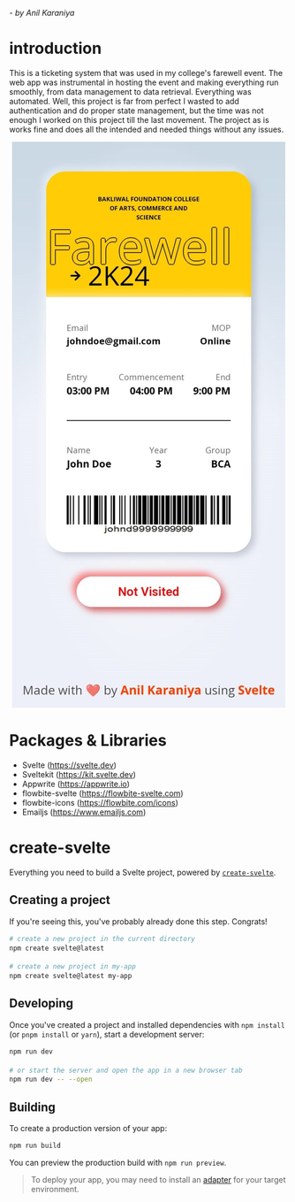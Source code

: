 _- by Anil Karaniya_
<br>

# introduction

This is a ticketing system that was used in my college's farewell event. The web app was instrumental in hosting the event and making everything run smoothly, from data management to data retrieval. Everything was automated.
Well, this project is far from perfect I wasted to add authentication and do proper state management, but the time was not enough I worked on this project till the last movement. The project as is works fine and does all the intended and needed things without any issues.

<p align="center">
  <img src="https://github.com/anilkaraniya/ticketing-system/blob/main/assets/ticket-screenshot.jpg">
</p>

# Packages & Libraries

- Svelte (https://svelte.dev)
- Sveltekit (https://kit.svelte.dev)
- Appwrite (https://appwrite.io)
- flowbite-svelte (https://flowbite-svelte.com)
- flowbite-icons (https://flowbite.com/icons)
- Emailjs (https://www.emailjs.com)

# create-svelte

Everything you need to build a Svelte project, powered by [`create-svelte`](https://github.com/sveltejs/kit/tree/main/packages/create-svelte).

## Creating a project

If you're seeing this, you've probably already done this step. Congrats!

```bash
# create a new project in the current directory
npm create svelte@latest

# create a new project in my-app
npm create svelte@latest my-app
```

## Developing

Once you've created a project and installed dependencies with `npm install` (or `pnpm install` or `yarn`), start a development server:

```bash
npm run dev

# or start the server and open the app in a new browser tab
npm run dev -- --open
```

## Building

To create a production version of your app:

```bash
npm run build
```

You can preview the production build with `npm run preview`.

> To deploy your app, you may need to install an [adapter](https://kit.svelte.dev/docs/adapters) for your target environment.
